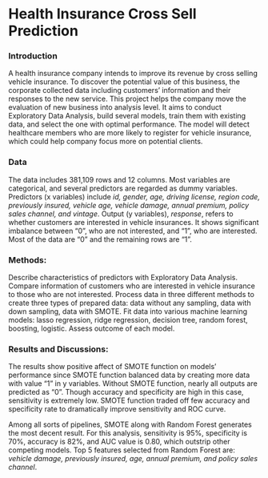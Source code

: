 # Health Insurance Cross Sell Prediction

### Introduction
A health insurance company intends to improve its revenue by cross selling vehicle insurance. To discover the potential value of this business, the corporate collected data including customers’ information and their responses to the new service. This project helps the company move the evaluation of new business into analysis level. It aims to conduct Exploratory Data Analysis, build several models, train them with existing data, and select the one with optimal performance. The model will detect healthcare members who are more likely to register for vehicle insurance, which could help company focus more on potential clients.

### Data
The data includes 381,109 rows and 12 columns. Most variables are categorical, and several predictors are regarded as dummy variables. Predictors (x variables) include *id, gender, age, driving license, region code, previously insured, vehicle age, vehicle damage, annual premium, policy sales channel, and vintage*. Output (y variables), *response*, refers to whether customers are interested in vehicle insurances. It shows significant imbalance between “0”, who are not interested, and “1”, who are interested. Most of the data are “0” and the remaining rows are “1”. 

### Methods: 
Describe characteristics of predictors with Exploratory Data Analysis. Compare information of customers who are interested in vehicle insurance to those who are not interested. Process data in three different methods to create three types of prepared data: data without any sampling, data with down sampling, data with SMOTE. Fit data into various machine learning models: lasso regression, ridge regression, decision tree, random forest, boosting, logistic. Assess outcome of each model.

### Results and Discussions:
The results show positive affect of SMOTE function on models’ performance since SMOTE function balanced data by creating more data with value “1” in y variables. Without SMOTE function, nearly all outputs are predicted as “0”. Though accuracy and specificity are high in this case, sensitivity is extremely low. SMOTE function traded off few accuracy and specificity rate to dramatically improve sensitivity and ROC curve. 

Among all sorts of pipelines, SMOTE along with Random Forest generates the most decent result. For this analysis, sensitivity is 95%, specificity is 70%, accuracy is 82%, and AUC value is 0.80, which outstrip other competing models. Top 5 features selected from Random Forest are: *vehicle damage, previously insured, age, annual premium, and policy sales channel*.

